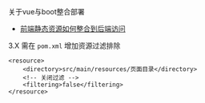 关于vue与boot整合部署  
* [前端静态资源如何整合到后端访问](https://doc.ruoyi.vip/ruoyi-vue/other/faq.html#前端静态资源如何整合到后端访问)

3.X 需在 `pom.xml` 增加资源过滤排除

```
<resource>
    <directory>src/main/resources/页面目录</directory>
    <!-- 关闭过滤 -->
    <filtering>false</filtering>
</resource>
```
